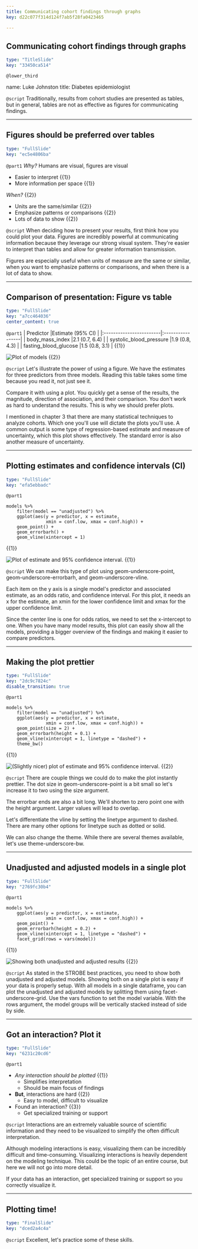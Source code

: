 ```yaml
---
title: Communicating cohort findings through graphs
key: d22c077f314d124f7ab5f28fa0423465

---
```

## Communicating cohort findings through graphs

```yaml
type: "TitleSlide"
key: "33450ca514"
```

`@lower_third`

name: Luke Johnston
title: Diabetes epidemiologist


`@script`
Traditionally, results from cohort studies are presented as tables, but in general, tables are not as effective as figures for communicating findings.


---
## Figures should be preferred over tables

```yaml
type: "FullSlide"
key: "ec5e4806ba"
```

`@part1`
*Why?* Humans are visual, figures are visual

- Easier to interpret {{1}}
- More information per space {{1}}

*When?* {{2}}

- Units are the same/similar {{2}}
- Emphasize patterns or comparisons {{2}}
- Lots of data to show {{2}}


`@script`
When deciding how to present your results, first think how you could plot your data. Figures are incredibly powerful at communicating information because they leverage our strong visual system. They're easier to interpret than tables and allow for greater information transmission. 

Figures are especially useful when units of measure are the same or similar, when you want to emphasize patterns or comparisons, and when there is a lot of data to show.


---
## Comparison of presentation: Figure vs table

```yaml
type: "FullSlide"
key: "a7cc464036"
center_content: true
```

`@part1`
| Predictor               |Estimate (95% CI) |
|:------------------------|:-----------------|
| body_mass_index         |2.1 (0.7, 6.4)    |
| systolic_blood_pressure |1.9 (0.8, 4.3)    |
| fasting_blood_glucose   |1.5 (0.8, 3.1)    | {{1}}

![Plot of models](https://assets.datacamp.com/production/repositories/2079/datasets/140d160b5870b6468e31abb9a971d337c4c79ceb/ch4-v2-models.png) {{2}}


`@script`
Let's illustrate the power of using a figure. We have the estimates for three predictors from three models. Reading this table takes some time because you read it, not just see it.

Compare it with using a plot. You quickly get a sense of the results, the magnitude, direction of association, and their comparison. You don't work as hard to understand the results. This is why we should prefer plots.

I mentioned in chapter 3 that there are many statistical techniques to analyze cohorts. Which one you'll use will dictate the plots you'll use. A common output is some type of regression-based estimate and measure of uncertainty, which this plot shows effectively. The standard error is also another measure of uncertainty.


---
## Plotting estimates and confidence intervals (CI)

```yaml
type: "FullSlide"
key: "efa5ebbadc"
```

`@part1`
```{r}
models %>%
    filter(model == "unadjusted") %>%
    ggplot(aes(y = predictor, x = estimate, 
               xmin = conf.low, xmax = conf.high)) +
    geom_point() +
    geom_errorbarh() +
    geom_vline(xintercept = 1)
```
{{1}}

![Plot of estimate and 95% confidence interval.](https://assets.datacamp.com/production/repositories/2079/datasets/25486b26544f91dfece966db92fae24f0a3e0f3c/ch4-v2-estimate-ci-basic.png) {{1}}


`@script`
We can make this type of plot using geom-underscore-point, geom-underscore-errorbarh, and geom-underscore-vline. 

Each item on the y axis is a single model's predictor and associated estimate, as an odds ratio, and confidence interval. For this plot, it needs an x for the estimate, an xmin for the lower confidence limit and xmax for the upper confidence limit.

Since the center line is one for odds ratios, we need to set the x-intercept to one. When you have many model results, this plot can easily show all the models, providing a bigger overview of the findings and making it easier to compare predictors.


---
## Making the plot prettier

```yaml
type: "FullSlide"
key: "2dc9c7824c"
disable_transition: true
```

`@part1`
```{r}
models %>%
    filter(model == "unadjusted") %>%
    ggplot(aes(y = predictor, x = estimate, 
    		   xmin = conf.low, xmax = conf.high)) +
    geom_point(size = 2) +
    geom_errorbarh(height = 0.1) +
    geom_vline(xintercept = 1, linetype = "dashed") +
    theme_bw()
```
{{1}}

![(Slightly nicer) plot of estimate and 95% confidence interval.](https://assets.datacamp.com/production/repositories/2079/datasets/7bae2f71e5e1e6b0349ced75f3b5422af184c289/ch4-v2-estimate-ci-nicer.png) {{2}}


`@script`
There are couple things we could do to make the plot instantly prettier. The dot size in geom-underscore-point is a bit small so let's increase it to two using the size argument.

The errorbar ends are also a bit long. We'll shorten to zero point one with the height argument. Larger values will lead to overlap.

Let's differentiate the vline by setting the linetype argument to dashed. There are many other options for linetype such as dotted or solid.

We can also change the theme. While there are several themes available, let's use theme-underscore-bw.


---
## Unadjusted and adjusted models in a single plot

```yaml
type: "FullSlide"
key: "2769fc30b4"
```

`@part1`
```{r}
models %>%
    ggplot(aes(y = predictor, x = estimate, 
               xmin = conf.low, xmax = conf.high)) +
    geom_point() +
    geom_errorbarh(height = 0.2) +
    geom_vline(xintercept = 1, linetype = "dashed") +
    facet_grid(rows = vars(model))
```
{{1}}

![Showing both unadjusted and adjusted results](https://assets.datacamp.com/production/repositories/2079/datasets/07618ebbfd68c3d3a9c8e64fbe139b40d34e2ef4/ch4-v2-unadjusted-adjusted.png) {{2}}


`@script`
As stated in the STROBE best practices, you need to show both unadjusted and adjusted models. Showing both on a single plot is easy if your data is properly setup. With all models in a single dataframe, you can plot the unadjusted and adjusted models by splitting them using facet-underscore-grid. Use the vars function to set the model variable. With the rows argument, the model groups will be vertically stacked instead of side by side.


---
## Got an interaction? Plot it

```yaml
type: "FullSlide"
key: "6231c20cd6"
```

`@part1`
- *Any interaction should be plotted* {{1}}
    - Simplifies interpretation
    - Should be main focus of findings
- **But**, interactions are hard {{2}}
    - Easy to model, difficult to visualize
- Found an interaction? {{3}}
    - Get specialized training or support


`@script`
Interactions are an extremely valuable source of scientific information and they need to be visualized to simplify the often difficult interpretation. 

Although modeling interactions is easy, visualizing them can be incredibly difficult and time-consuming. Visualizing interactions is heavily dependent on the modeling technique. This could be the topic of an entire course, but here we will not go into more detail. 

If your data has an interaction, get specialized training or support so you correctly visualize it.


---
## Plotting time!

```yaml
type: "FinalSlide"
key: "dced2a4c4a"
```

`@script`
Excellent, let's practice some of these skills.


